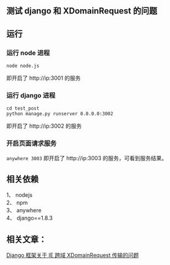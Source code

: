 测试 django 和 XDomainRequest 的问题
---

## 运行
### 运行 node 进程
```
node node.js
```
即开启了 http://ip:3001 的服务

### 运行 django 进程
```
cd test_post
python manage.py runserver 0.0.0.0:3002
```
即开启了 http://ip:3002 的服务

### 开启页面请求服务
`anywhere 3003`
即开启了 http://ip:3003 的服务，可看到服务结果。

## 相关依赖
1、 nodejs  
2、 npm  
3、 anywhere  
4、 django==1.8.3  

## 相关文章：

[Django 框架关于 IE 跨域 XDomainRequest 传输的问题](http://blog.shenqh.com/2015/08/14/test_django_post_request_method/)
